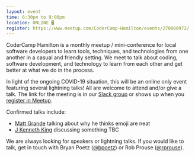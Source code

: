 ```yaml
---
layout: event
time: 6:30pm to 9:00pm
location: ONLINE 🖥️
register: https://www.meetup.com/CoderCamp-Hamilton/events/270060972/
---
```


CoderCamp Hamilton is a monthly meetup / mini-conference for local software developers to learn tools, techniques, and technologies from one another in a casual and friendly setting. We meet to talk about coding, software development, and technology to learn from each other and get better at what we do in the process.

In light of the ongoing COVID-19 situation, this will be an online only event featuring several lightning talks! All are welcome to attend and/or give a talk. The link for the meeting is in our [Slack group](https://codercampslackin.azurewebsites.net/) or shows up when you [register in Meetup](https://www.meetup.com/CoderCamp-Hamilton/events/270060972/).

Confirmed talks include:

* [Matt Grande](https://twitter.com/mattgrande) talking about why he thinks emoji are neat
* [J Kenneth King](https://twitter.com/agentultra) discussing something TBC

We are always looking for speakers or lightning talks. If you would like to talk, get in touch with Bryan Poetz ([@bpoetz](https://twitter.com/bpoetz)) or Rob Prouse ([@rprouse](https://twitter.com/rprouse)).
